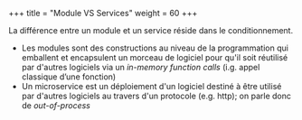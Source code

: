 +++
title = "Module VS Services"
weight = 60
+++

La différence entre un module et un service réside dans le conditionnement.

- Les modules sont des constructions au niveau de la programmation qui emballent et encapsulent un morceau de logiciel pour qu'il soit réutilisé par d'autres logiciels via un _in-memory function calls_ (i.g. appel classique d’une fonction)
- Un microservice est un déploiement d'un logiciel destiné à être utilisé par d'autres logiciels au travers d'un protocole (e.g. http); on parle donc de _out-of-process_
